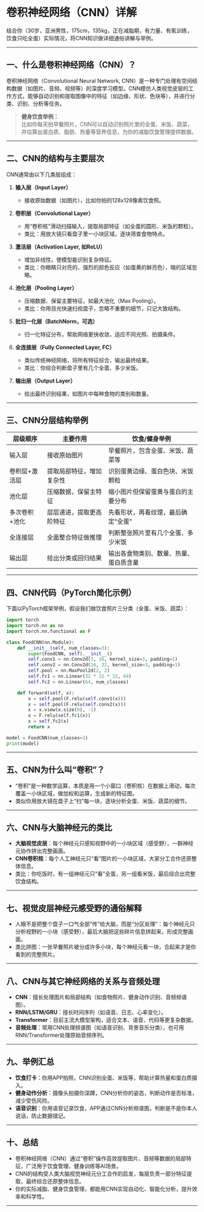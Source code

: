 # 卷积神经网络（CNN）详解

结合你（30岁，亚洲男性，175cm，135kg，正在减脂期，有力量、有氧训练，饮食只吃全蛋）实际情况，将CNN知识做详细通俗讲解与举例。

---

## 一、什么是卷积神经网络（CNN）？

卷积神经网络（Convolutional Neural Network, CNN）是一种专门处理有空间结构数据（如图片、音频、视频等）的深度学习模型。CNN模仿人类视觉皮层的工作方式，能够自动识别和提取图像中的特征（如边缘、形状、色块等），并进行分类、识别、分析等任务。

> **健身饮食举例：**  
> 比如你每天拍早餐照片，CNN可以自动识别照片里的全蛋、米饭、蔬菜，并估算出蛋白质、脂肪、热量等营养信息，为你的减脂饮食管理提供数据。

---

## 二、CNN的结构与主要层次

CNN通常由以下几类层组成：

1. **输入层（Input Layer）**
   - 接收原始数据（如图片），比如你拍的128x128像素饮食照。

2. **卷积层（Convolutional Layer）**
   - 用“卷积核”滑动扫描输入，提取局部特征（如全蛋的圆形、米饭的颗粒）。
   - 类比：用放大镜只看盘子里一小块区域，逐块筛查食物特点。

3. **激活层（Activation Layer, 如ReLU）**
   - 增加非线性，使模型能识别复杂特征。
   - 类比：你眼睛只对亮的、强烈的颜色反应（如蛋黄的鲜亮色），暗的区域忽略。

4. **池化层（Pooling Layer）**
   - 压缩数据、保留主要特征，如最大池化（Max Pooling）。
   - 类比：你用目光快速扫视盘子，忽略不重要的细节，只记大致结构。

5. **批归一化层（BatchNorm，可选）**
   - 归一化特征分布，帮助网络更快收敛，适应不同光照、拍摄条件。

6. **全连接层（Fully Connected Layer, FC）**
   - 类似传统神经网络，将所有特征综合，输出最终结果。
   - 类比：你综合判断盘子里有几个全蛋、多少米饭。

7. **输出层（Output Layer）**
   - 给出最终识别结果，如图片中每种食物的类别和数量。

---

## 三、CNN分层结构举例

| 层级顺序        | 主要作用                   | 饮食/健身举例                                 |
|----------------|--------------------------|-----------------------------------------------|
| 输入层         | 接收原始图片              | 早餐照片，包含全蛋、米饭、蔬菜等              |
| 卷积层+激活层  | 提取局部特征，增加复杂性   | 识别蛋黄边缘、蛋白色块、米饭颗粒              |
| 池化层         | 压缩数据，保留主特征       | 缩小图片但保留蛋黄与蛋白的主要分布            |
| 多次卷积+池化  | 层层递进，提取更高阶特征   | 先看形状，再看纹理，最后确定“全蛋”           |
| 全连接层       | 全面整合特征做推理         | 判断整张照片里有几个全蛋、多少米饭            |
| 输出层         | 给出分类或回归结果         | 输出各食物类别、数量、热量、蛋白质含量        |

---

## 四、CNN代码（PyTorch简化示例）

下面以PyTorch框架举例，假设我们做饮食照片三分类（全蛋、米饭、蔬菜）：

```python
import torch
import torch.nn as nn
import torch.nn.functional as F

class FoodCNN(nn.Module):
    def __init__(self, num_classes=3):
        super(FoodCNN, self).__init__()
        self.conv1 = nn.Conv2d(3, 16, kernel_size=3, padding=1)
        self.conv2 = nn.Conv2d(16, 32, kernel_size=3, padding=1)
        self.pool = nn.MaxPool2d(2, 2)
        self.fc1 = nn.Linear(32 * 32 * 32, 64)
        self.fc2 = nn.Linear(64, num_classes)

    def forward(self, x):
        x = self.pool(F.relu(self.conv1(x)))
        x = self.pool(F.relu(self.conv2(x)))
        x = x.view(x.size(0), -1)
        x = F.relu(self.fc1(x))
        x = self.fc2(x)
        return x

model = FoodCNN(num_classes=3)
print(model)
```

---

## 五、CNN为什么叫“卷积”？

- “卷积”是一种数学运算，本质是用一个小窗口（卷积核）在数据上滑动，每次覆盖一小块区域，做加权和运算，生成新的特征图。
- 类似你用放大镜在盘子上“扫”每一块，逐块分析全蛋、米饭、蔬菜的细节。

---

## 六、CNN与大脑神经元的类比

- **大脑视觉皮层**：每个神经元只感知视野中的一小块区域（感受野），一群神经元协作拼出完整画面。
- **CNN卷积核**：每个人工神经元只“看”图片的一小块区域，大家分工合作还原整体信息。
- 类比：你吃饭时，有一组神经元只“看”全蛋，另一组看米饭，最后综合出完整饮食结构。

---

## 七、视觉皮层神经元感受野的通俗解释

- 人眼不是把整个盘子一口气全部“传”给大脑，而是“分区处理”：每个神经元只分析视野的一小块（感受野），最后大脑把这些碎片信息拼起来，形成完整画面。
- 类比拼图：一张早餐照片被分成许多小块，每个神经元看一块，合起来才是你看到的完整照片。

---

## 八、CNN与其它神经网络的关系与音频处理

- **CNN**：擅长处理图片和局部结构（如食物照片、健身动作识别、音频频谱图）。
- **RNN/LSTM/GRU**：擅长时间序列（如语音、日志、心率变化）。
- **Transformer**：目前主流大模型架构，适合文本、语音、代码等更复杂数据。
- **音频处理**：常用CNN处理频谱图（如语音识别、背景音乐分类），也可用RNN/Transformer处理原始音频序列。

---

## 九、举例汇总

- **饮食打卡**：你用APP拍照，CNN识别全蛋、米饭等，帮助计算热量和蛋白质摄入。
- **健身动作分析**：摄像头拍摄你深蹲，CNN分析你的姿态，判断动作是否标准，减少受伤风险。
- **语音识别**：你用语音记录饮食，APP通过CNN分析频谱图，判断是不是你本人说话，防止数据错记。

---

## 十、总结

- 卷积神经网络（CNN）通过“卷积”操作高效提取图片、音频等数据的局部特征，广泛用于饮食管理、健身训练等AI场景。
- CNN的结构受人类大脑视觉神经元分工合作的启发，每层负责一部分特征提取，最终综合还原整体信息。
- 你的实际减脂、健身饮食管理，都能用CNN实现自动化、智能化分析，提升效率和科学性。

---